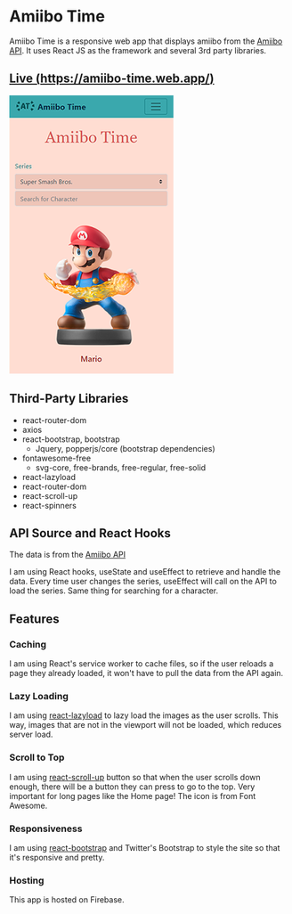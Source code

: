# Amiibo Time

Amiibo Time is a responsive web app that displays amiibo from the [Amiibo API](https://www.amiiboapi.com/). It uses React JS as the framework and several 3rd party libraries.

## [Live (https://amiibo-time.web.app/)](https://amiibo-time.web.app/) 
[<img src="/src/assets/img/demo.png">](https://amiibo-time.web.app/)

## Third-Party Libraries

- react-router-dom
- axios
- react-bootstrap, bootstrap
  - Jquery, popperjs/core (bootstrap dependencies)
- fontawesome-free
  - svg-core, free-brands, free-regular, free-solid
- react-lazyload
- react-router-dom
- react-scroll-up
- react-spinners

## API Source and React Hooks

The data is from the [Amiibo API](https://www.amiiboapi.com/)

I am using React hooks, useState and useEffect to retrieve and handle the data. Every time user changes the series, useEffect will call on the API to load the series. Same thing for searching for a character.

## Features

### Caching
I am using React's service worker to cache files, so if the user reloads a page they already loaded, it won't have to pull the data from the API again.

### Lazy Loading

I am using [react-lazyload](https://github.com/twobin/react-lazyload) to lazy load the images as the user scrolls. This way, images that are not in the viewport will not be loaded, which reduces server load.

### Scroll to Top

I am using [react-scroll-up](https://github.com/milosjanda/react-scroll-up) button so that when the user scrolls down enough, there will be a button they can press to go to the top. Very important for long pages like the Home page! The icon is from Font Awesome.

### Responsiveness

I am using [react-bootstrap](https://github.com/react-bootstrap/react-bootstrap) and Twitter's Bootstrap to style the site so that it's responsive and pretty.

### Hosting

This app is hosted on Firebase.